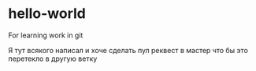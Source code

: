 # hello-world
For learning work in git

 Я тут всякого написал и хоче сделать пул реквест в мастер что бы это перетекло в другую ветку 
 
